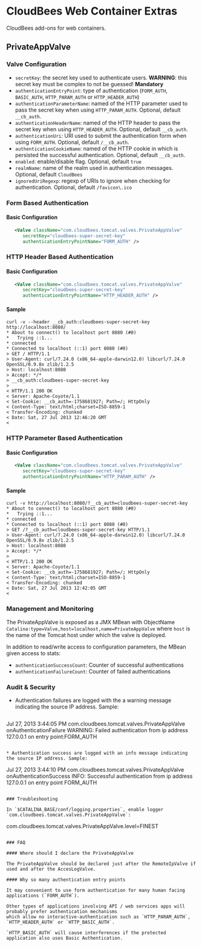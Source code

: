# CloudBees Web Container Extras

CloudBees add-ons for web containers.


## PrivateAppValve

### Valve Configuration

 * `secretKey`: the secret key used to authenticate users. **WARNING**: this secret key must be complex to not be guessed! **Mandatory**
 * `authenticationEntryPoint`: type of authentication (`FORM_AUTH`, `BASIC_AUTH`, `HTTP_PARAM_AUTH` or `HTTP_HEADER_AUTH`)
 * `authenticationParameterName`: named of the HTTP parameter used to pass the secret key when using `HTTP_PARAM_AUTH`. Optional, default `__cb_auth`.
 * `authenticationHeaderName`: named of the HTTP header to pass the secret key when using `HTTP_HEADER_AUTH`. Optional, default `__cb_auth`.
 * `authenticationUri`: URI used to submit the authentication form when using `FORM_AUTH`. Optional, default `/__cb_auth`.
 * `authenticationCookieName`: named of the HTTP cookie in which is persisted the successful authentication. Optional, default `__cb_auth`.
 * `enabled`: enable/disable flag. Optional, default `true`
 * `realmName`: name of the realm used in authentication messages. Optional, default `CloudBees`
 * `ignoredUriRegexp`: regexp of URIs to ignore when checking for authentication. Optional, default `/favicon\.ico`

### Form Based Authentication

#### Basic Configuration

```xml
   <Valve className="com.cloudbees.tomcat.valves.PrivateAppValve"
      secretKey="cloudbees-super-secret-key"
      authenticationEntryPointName="FORM_AUTH" />
```

### HTTP Header Based Authentication

#### Basic Configuration

```xml
   <Valve className="com.cloudbees.tomcat.valves.PrivateAppValve"
      secretKey="cloudbees-super-secret-key"
      authenticationEntryPointName="HTTP_HEADER_AUTH" />
```

#### Sample

```
curl -v --header __cb_auth:cloudbees-super-secret-key http://localhost:8080/
* About to connect() to localhost port 8080 (#0)
*   Trying ::1...
* connected
* Connected to localhost (::1) port 8080 (#0)
> GET / HTTP/1.1
> User-Agent: curl/7.24.0 (x86_64-apple-darwin12.0) libcurl/7.24.0 OpenSSL/0.9.8x zlib/1.2.5
> Host: localhost:8080
> Accept: */*
> __cb_auth:cloudbees-super-secret-key
>
< HTTP/1.1 200 OK
< Server: Apache-Coyote/1.1
< Set-Cookie: __cb_auth=-1758681927; Path=/; HttpOnly
< Content-Type: text/html;charset=ISO-8859-1
< Transfer-Encoding: chunked
< Date: Sat, 27 Jul 2013 12:46:20 GMT
<
```


### HTTP Parameter Based Authentication

#### Basic Configuration

```xml
   <Valve className="com.cloudbees.tomcat.valves.PrivateAppValve"
      secretKey="cloudbees-super-secret-key"
      authenticationEntryPointName="HTTP_PARAM_AUTH" />
```

#### Sample

```
curl -v http://localhost:8080/?__cb_auth=cloudbees-super-secret-key
* About to connect() to localhost port 8080 (#0)
*   Trying ::1...
* connected
* Connected to localhost (::1) port 8080 (#0)
> GET /?__cb_auth=cloudbees-super-secret-key HTTP/1.1
> User-Agent: curl/7.24.0 (x86_64-apple-darwin12.0) libcurl/7.24.0 OpenSSL/0.9.8x zlib/1.2.5
> Host: localhost:8080
> Accept: */*
>
< HTTP/1.1 200 OK
< Server: Apache-Coyote/1.1
< Set-Cookie: __cb_auth=-1758681927; Path=/; HttpOnly
< Content-Type: text/html;charset=ISO-8859-1
< Transfer-Encoding: chunked
< Date: Sat, 27 Jul 2013 12:42:05 GMT
<
```

### Management and Monitoring

The PrivateAppValve is exposed as a JMX MBean with ObjectName `Catalina:type=Valve,host=localhost,name=PrivateAppValve`
where `host` is the name of the Tomcat host under which the valve is deployed.

In addition to read/write access to configuration parameters, the MBean given access to stats:

* `authenticationSuccessCount`: Counter of successful authentications
* `authenticationFailureCount`: Counter of failed authentications

### Audit & Security

* Authentication failures are logged with the a warning message indicating the source IP address. Sample:

   ```
Jul 27, 2013 3:44:05 PM com.cloudbees.tomcat.valves.PrivateAppValve onAuthenticationFailure
WARNING: Failed authentication from ip address 127.0.0.1 on entry point:FORM_AUTH
```

* Authentication success are logged with an info message indicating the source IP address. Sample:

   ```
Jul 27, 2013 3:44:10 PM com.cloudbees.tomcat.valves.PrivateAppValve onAuthenticationSuccess
INFO: Successful authentication from ip address 127.0.0.1 on entry point FORM_AUTH
```

### Troubleshooting

In `$CATALINA_BASE/conf/logging.properties`, enable logger `com.cloudbees.tomcat.valves.PrivateAppValve`:

```
com.cloudbees.tomcat.valves.PrivateAppValve.level=FINEST
```

### FAQ

#### Where should I declare the PrivateAppValve

The PrivateAppValve should be declared just after the RemoteIpValve if used and after the AccesLogValve.

#### Why so many authentication entry points

It may convenient to use form authentication for many human facing applications (`FORM_AUTH`).

Other types of applications involving API / web services apps will probably prefer authentication mechanisms
which allow no interactive-authentication such as `HTTP_PARAM_AUTH`, `HTTP_HEADER_AUTH` or `HTTP_BASIC_AUTH`.

`HTTP_BASIC_AUTH` will cause interferences if the protected application also uses Basic Authentication.

